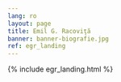 ```yaml
---
lang: ro
layout: page
title: Emil G. Racoviţă
banner: banner-biografie.jpg
ref: egr_landing
---
```


{% include egr_landing.html %}
